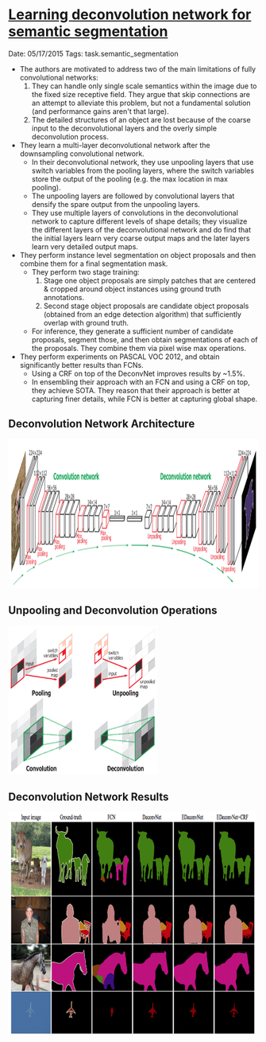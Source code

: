 # [Learning deconvolution network for semantic segmentation](https://arxiv.org/abs/1505.04366)  

Date: 05/17/2015
Tags: task.semantic_segmentation

- The authors are motivated to address two of the main limitations of fully convolutional networks:
    1. They can handle only single scale semantics within the image due to the fixed size receptive field. They argue that skip connections are an attempt to alleviate this problem, but not a fundamental solution (and performance gains aren't that large).
    2. The detailed structures of an object are lost because of the coarse input to the deconvolutional layers and the overly simple deconvolution process.
- They learn a multi-layer deconvolutional network after the downsampling convolutional network.
    - In their deconvolutional network, they use unpooling layers that use switch variables from the pooling layers, where the switch variables store the output of the pooling (e.g. the max location in max pooling).
    - The unpooling layers are followed by convolutional layers that densify the spare output from the unpooling layers.
    - They use multiple layers of convolutions in the deconvolutional network to capture different levels of shape details; they visualize the different layers of the deconvolutional network and do find that the initial layers learn very coarse output maps and the later layers learn very detailed output maps.
- They perform instance level segmentation on object proposals and then combine them for a final segmentation mask.
    - They perform two stage training:
        1. Stage one object proposals are simply patches that are centered & cropped around object instances using ground truth annotations.
        2. Second stage object proposals are candidate object proposals (obtained from an edge detection algorithm) that sufficiently overlap with ground truth.
    - For inference, they generate a sufficient number of candidate proposals, segment those, and then obtain segmentations of each of the proposals. They combine them via pixel wise max operations.
- They perform experiments on PASCAL VOC 2012, and obtain significantly better results than FCNs.
    - Using a CRF on top of the DeconvNet improves results by ~1.5%.
    - In ensembling their approach with an FCN and using a CRF on top, they achieve SOTA. They reason that their approach is better at capturing finer details, while FCN is better at capturing global shape.

## Deconvolution Network Architecture

<img src="./images/deconv_architecture.png" width=700 height=300>

## Unpooling and Deconvolution Operations

<img src="./images/unpooling_deconv.png" width=300 height=300>

## Deconvolution Network Results

<img src="./images/deconv_results.png" width=500 height=450>
